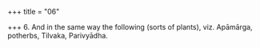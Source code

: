 +++
title = "06"

+++
6. And in the same way the following (sorts of plants), viz. Apāmārga, potherbs, Tilvaka, Parivyādha.
